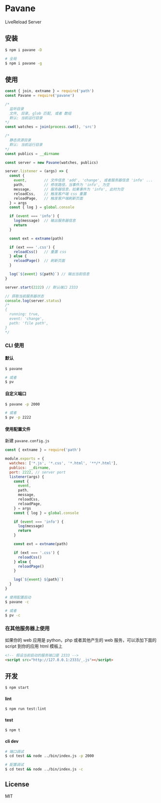 # Pavane

LiveReload Server

## 安装

```bash
$ npm i pavane -D

# 全局
$ npm i pavane -g
```

## 使用

```js
const { join, extname } = require('path')
const Pavane = require('pavane')

/*
  监听目录
  文件, 目录, glob 匹配, 或者 数组
  默认: 当前运行目录
*/
const watches = join(process.cwd(), 'src')

/*
  静态资源目录
  默认: 当前运行目录
*/
const publics = __dirname

const server = new Pavane(watches, publics)

server.listener = (args) => {
  const {
    event,        // 文件信息 'add', 'change', 或者服务器信息 'info' ...
    path,         // 修改路径，当事件为 'info', 为空
    message,      // 服务器信息，如果事件为 'info', 此时为空
    reloadCss,    // 触发客户端 css 重置
    reloadPage,   // 触发客户端刷新页面
  } = args
  const { log } = global.console

  if (event === 'info') {
    log(message)  // 输出服务器信息
    return
  }

  const ext = extname(path)

  if (ext === '.css') {
    reloadCss()   // 重置 css
  } else {
    reloadPage()  // 刷新页面
  }

  log(`${event} ${path}`) // 输出当前信息
}

server.start(2222) // 默认端口 2333

// 获取当前服务器状态
console.log(server.status)
/*
{
  running: true,
  event: 'change',
  path: 'file path',
}
*/
```

### CLI 使用

#### 默认

```bash
$ pavane

# 或者
$ pv
```

#### 自定义端口

```bash
$ pavane -p 2000

# 或者
$ pv -p 2222
```

#### 使用配置文件

新建 `pavane.config.js`

```js
const { extname } = require('path')

module.exports = {
  watches: ['*.js', '*.css', '*.html', '**/*.html'],
  publics: __dirname,
  port: 2222, // server port
  listener(args) {
    const {
      event,
      path,
      message,
      reloadCss,
      reloadPage,
    } = args
    const { log } = global.console

    if (event === 'info') {
      log(message)
      return
    }

    const ext = extname(path)

    if (ext === '.css') {
      reloadCss()
    } else {
      reloadPage()
    }

    log(`${event} ${path}`)
  }
}
```

```bash
# 使用配置启动
$ pavane -c

# 或者
$ pv -c
```

### 在其他服务器上使用

如果你的 web 应用是 python，php 或者其他产生的 web 服务，可以添加下面的 script 到你的应用 html 模板上

```html
<!-- 假设当前启动的服务端口是 2333 -->
<script src="http://127.0.0.1:2333/_.js"></script>
```

## 开发

```bash
$ npm start
```

#### lint

```bash
$ npm run test:lint
```

#### test

```bash
$ npm t
```

#### cli dev

```bash
# 端口调试
$ cd test && node ../bin/index.js -p 2000

# 配置调试
$ cd test && node ../bin/index.js -c
```

## License

MIT
